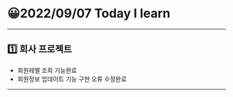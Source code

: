 # 😀2022/09/07 Today I learn
-------------------------
## 1️⃣ 회사 프로젝트
  * 회원레벨 조회 기능완료
  * 회원정보 업데이트 기능 구현 오류 수정완료
-------------------------
